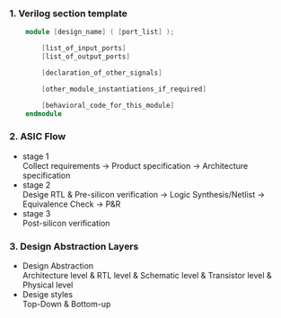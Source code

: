 ### 1. Verilog section template
```verilog
	module [design_name] ( [port_list] );

		[list_of_input_ports]
		[list_of_output_ports]

		[declaration_of_other_signals]

		[other_module_instantiations_if_required]

		[behavioral_code_for_this_module]
	endmodule
```
### 2. ASIC Flow

* stage 1  
Collect requirements -> Product specification -> Architecture specification
* stage 2  
Desige RTL & Pre-silicon verification -> Logic Synthesis/Netlist -> Equivalence Check -> P&R
* stage 3  
Post-silicon verification

### 3. Design Abstraction Layers
* Design Abstraction  
Architecture level & RTL level & Schematic level & Transistor level & Physical level
* Desige styles  
Top-Down & Bottom-up